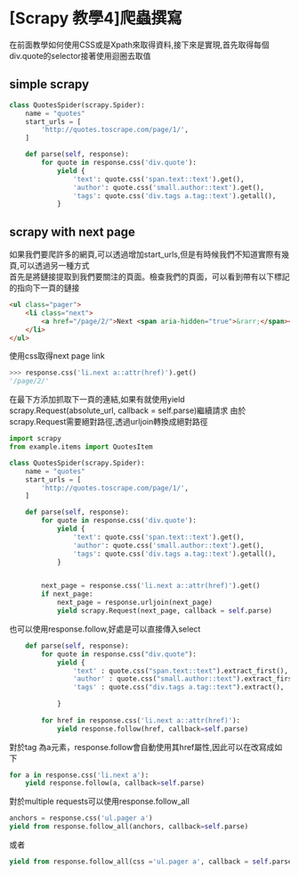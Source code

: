 # [Scrapy 教學4]爬蟲撰寫

在前面教學如何使用CSS或是Xpath來取得資料,接下來是實現,首先取得每個div.quote的selector接著使用迴圈去取值

## simple scrapy
```python
class QuotesSpider(scrapy.Spider):
    name = "quotes"
    start_urls = [
        'http://quotes.toscrape.com/page/1/',        
    ]

    def parse(self, response):
        for quote in response.css('div.quote'):
            yield {
                'text': quote.css('span.text::text').get(),
                'author': quote.css('small.author::text').get(),
                'tags': quote.css('div.tags a.tag::text').getall(),
            }

```
## scrapy with next page
如果我們要爬許多的網頁,可以透過增加start_urls,但是有時候我們不知道實際有幾頁,可以透過另一種方式<br>
首先是將鏈接提取到我們要關注的頁面。檢查我們的頁面，可以看到帶有以下標記的指向下一頁的鏈接

```html
<ul class="pager">
    <li class="next">
        <a href="/page/2/">Next <span aria-hidden="true">&rarr;</span></a>
    </li>
</ul>
```

使用css取得next page link
```python
>>> response.css('li.next a::attr(href)').get()
'/page/2/'
```


在最下方添加抓取下一頁的連結,如果有就使用yield scrapy.Request(absolute_url, callback = self.parse)繼續請求
由於scrapy.Request需要絕對路徑,透過urljoin轉換成絕對路徑

```python
import scrapy
from example.items import QuotesItem

class QuotesSpider(scrapy.Spider):
    name = "quotes"
    start_urls = [
        'http://quotes.toscrape.com/page/1/',        
    ]

    def parse(self, response):
        for quote in response.css('div.quote'):
            yield {
                'text': quote.css('span.text::text').get(),
                'author': quote.css('small.author::text').get(),
                'tags': quote.css('div.tags a.tag::text').getall(),
            }


        next_page = response.css('li.next a::attr(href)').get()
        if next_page:
            next_page = response.urljoin(next_page)
            yield scrapy.Request(next_page, callback = self.parse)
```

也可以使用response.follow,好處是可以直接傳入select

```python 
    def parse(self, response):  
        for quote in response.css("div.quote"):  
            yield {
                'text' : quote.css("span.text::text").extract_first(),
                'author' : quote.css("small.author::text").extract_first(),
                'tags' : quote.css("div.tags a.tag::text").extract(),
            
            }  
        
        for href in response.css('li.next a::attr(href)'):
            yield response.follow(href, callback=self.parse)

```



對於tag 為a元素，response.follow會自動使用其href屬性,因此可以在改寫成如下

```python 
for a in response.css('li.next a'):
    yield response.follow(a, callback=self.parse)
```

對於multiple requests可以使用response.follow_all

```python 
anchors = response.css('ul.pager a')
yield from response.follow_all(anchors, callback=self.parse)
```

或者
```python 
yield from response.follow_all(css ='ul.pager a', callback = self.parse)
```






